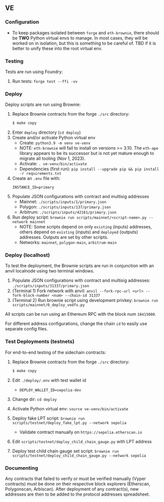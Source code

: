 ## VE

### Configuration

- To keep packages isolated between `forge` and `eth-brownie`, there should be **TWO** Python virtual envs to manage. In most cases, they will be worked on in isolation, but this is something to be careful of. TBD if it is better to unify these into the root virtual env.

### Testing

Tests are run using Foundry:

1. Run tests: `forge test --ffi -vv`

### Deploy

Deploy scripts are run using Brownie:

1. Replace Brownie contracts from the forge `./src` directory:
   ```bash
   $ make copy
   ```
2. Enter `deploy` directory (`cd deploy`)
3. Create and/or activate Python virtual env
   - Create: `python3.9 -m venv ve-venv`
   - NOTE: `eth-brownie` will fail to install on versions >= 3.10. The `eth-ape` library appears to be its successor but is not yet mature enough to migrate all tooling (Nov 1, 2023).
   - Activate: `. ve-venv/bin/activate`
   - Dependencies (first run): `pip install --upgrade pip && pip install -r requirements.txt`
4. Create an `.env` file with:
   ```
   INSTANCE_ID=primary
   ```
5. Populate JSON configurations with contract and multisig addresses
   - Mainnet: `./scripts/inputs/1/primary.json`
   - Polygon: `./scripts/inputs/137/primary.json`
   - Arbitrum: `./scripts/inputs/42161/primary.json`
6. Run deploy script: `brownie run scripts/mainnet/<script-name>.py --network mainnet`
   - NOTE: Some scripts depend on only `existing` (inputs) addresses, others depend on `existing` (inputs) and `deployed` (outputs) addresses. Outputs are set by other scripts.
   - Networks: `mainnet`, `polygon-main`, `arbitrum-main`

### Deploy (localhost)

To test the deployment, the Brownie scripts are run in conjunction with an anvil localnode using two terminal windows.

1. Populate JSON configurations with contract and multisig addresses: `./scripts/inputs/31337/primary.json`
2. (Terminal 1) Fork network with anvil: `anvil --fork-rpc-url <url> --fork-block-number <num> --chain-id 31337`
3. (Terminal 2) Run brownie script using development privkey: `brownie run scripts/mainnet/0_deploy_vedfx.py`

All scripts can be run using an Ethereum RPC with the block num `18415000`.

For different address configurations, change the chain `id` to easily use separate config files.

### Test Deployments (testnets)

For end-to-end testing of the sidechain contracts:

1. Replace Brownie contracts from the forge `./src` directory:
   ```bash
   $ make copy
   ```
2. Edit `./deploy/.env` with test wallet id

   - `DEPLOY_WALLET_ID=sepolia-dev`

3. Change dir: `cd deploy`
4. Activate Python virtual env: `source ve-venv/bin/activate`
5. Deploy fake LPT script: `brownie run scripts/testnet/deploy_fake_lpt.py --network sepolia`
   - Validate contract manually on `https://sepolia.etherscan.io`
6. Edit `scripts/testnet/deploy_child_chain_gauge.py` with LPT address
7. Deploy test child chain gauge set script: `brownie run scripts/testnet/deploy_child_chain_gauge.py --network sepolia`

### Documenting

Any contracts that failed to verify or must be verified manually (Vyper contracts) must be done on their respective block explorers (Etherscan, Polygonscan, Arbiscan). After deployment of any contract(s), new addresses are then to be added to the protocol addresses spreadsheet.
